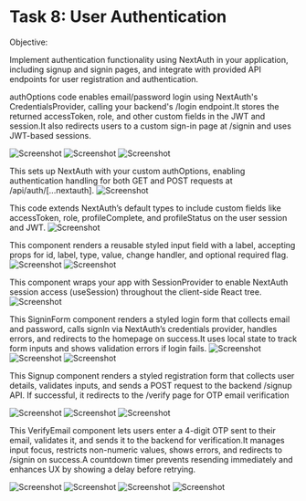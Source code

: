 # Task 8: User Authentication

Objective:

Implement authentication functionality using NextAuth in your application, including signup and signin pages, and integrate with provided API endpoints for user registration and authentication.

authOptions code enables email/password login using NextAuth's CredentialsProvider, calling your backend's /login endpoint.It stores the returned accessToken, role, and other custom fields in the JWT and session.It also redirects users to a custom sign-in page at /signin and uses JWT-based sessions.

![Screenshot](../screenshot/80.png)
![Screenshot](../screenshot/81.png)
![Screenshot](../screenshot/82.png)

This sets up NextAuth with your custom authOptions, enabling authentication handling for both GET and POST requests at /api/auth/[...nextauth].
![Screenshot](../screenshot/811.png)

This code extends NextAuth’s default types to include custom fields like accessToken, role, profileComplete, and profileStatus on the user session and JWT.
![Screenshot](../screenshot/83.png)

This component renders a reusable styled input field with a label, accepting props for id, label, type, value, change handler, and optional required flag.
![Screenshot](../screenshot/84.png)
![Screenshot](../screenshot/85.png)

This component wraps your app with SessionProvider to enable NextAuth session access (useSession) throughout the client-side React tree.
![Screenshot](../screenshot/86.png)

This SigninForm component renders a styled login form that collects email and password, calls signIn via NextAuth’s credentials provider, handles errors, and redirects to the homepage on success.It uses local state to track form inputs and shows validation errors if login fails.
![Screenshot](../screenshot/87.png)
![Screenshot](../screenshot/88.png)
![Screenshot](../screenshot/89.png)

This Signup component renders a styled registration form that collects user details, validates inputs, and sends a POST request to the backend /signup API.
If successful, it redirects to the /verify page for OTP email verification

![Screenshot](../screenshot/880.png)
![Screenshot](../screenshot/881.png)
![Screenshot](../screenshot/882.png)


This VerifyEmail component lets users enter a 4-digit OTP sent to their email, validates it, and sends it to the backend for verification.It manages input focus, restricts non-numeric values, shows errors, and redirects to /signin on success.A countdown timer prevents resending immediately and enhances UX by showing a delay before retrying.

![Screenshot](../screenshot/883.png)
![Screenshot](../screenshot/884.png)
![Screenshot](../screenshot/885.png)
![Screenshot](../screenshot/886.png)
